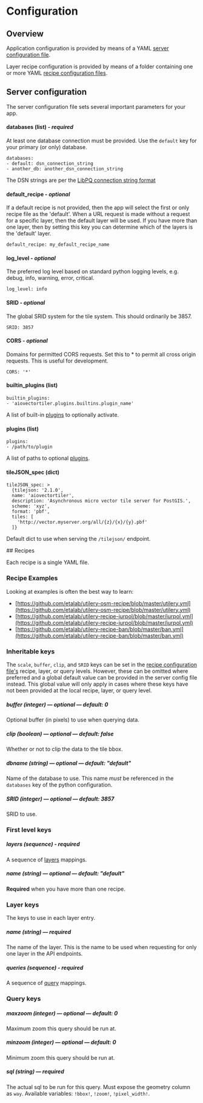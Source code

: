 # Configuration


## Overview

Application configuration is provided by means of a YAML [server configuration file](#server-configuration).

Layer recipe configuration is provided by means of a folder containing one or more YAML [recipe configuration files](#recipes).


## Server configuration

The server configuration file sets several important parameters for your app.

#### databases (list) - *required*

At least one database connection must be provided. Use the `default` key for your primary (or only) database.

    databases:
    - default: dsn_connection_string
    - another_db: another_dsn_connection_string

The DSN strings are per the [LibPQ connection string format](http://www.postgresql.org/docs/current/static/libpq-connect.html#LIBPQ-CONNSTRING)

#### default_recipe - *optional*

If a default recipe is not provided, then the app will select the first or only recipe file as the 'default'.
When a URL request is made without a request for a specific layer, then the default layer will be used. 
If you have more than one layer, then by setting this key you can determine which of the layers is the 'default' layer.

    default_recipe: my_default_recipe_name

#### log_level - *optional*

The preferred log level based on standard python logging levels, e.g. debug, info, warning, error, critical.
 
    log_level: info

#### SRID - *optional*

The global SRID system for the tile system. This should ordinarily be 3857.
 
    SRID: 3857

#### CORS - *optional*

Domains for permitted CORS requests. Set this to * to permit all cross origin requests. This is useful for development.
 
    CORS: '*'

#### builtin_plugins (list)

    builtin_plugins:
    - 'aiovectortiler.plugins.builtins.plugin_name'

A list of built-in [plugins](plugins.md) to optionally activate.

#### plugins (list)

    plugins:
    - /path/to/plugin

A list of paths to optional [plugins](plugins.md).


#### tileJSON_spec (dict)

    tileJSON_spec: >
      {tilejson: '2.1.0',
      name: 'aiovectortiler',
      description: 'Asynchronous micro vector tile server for PostGIS.',
      scheme: 'xyz',
      format: 'pbf',
      tiles: [
        'http://vector.myserver.org/all/{z}/{x}/{y}.pbf'
      ]}

Default dict to use when serving the `/tilejson/` endpoint.


## Recipes

Each recipe is a single YAML file.

### Recipe Examples 

Looking at examples is often the best way to learn:

- [https://github.com/etalab/utilery-osm-recipe/blob/master/utilery.yml](https://github.com/etalab/utilery-osm-recipe/blob/master/utilery.yml)
- [https://github.com/etalab/utilery-recipe-jurpol/blob/master/jurpol.yml](https://github.com/etalab/utilery-recipe-jurpol/blob/master/jurpol.yml)
- [https://github.com/etalab/utilery-recipe-ban/blob/master/ban.yml](https://github.com/etalab/utilery-recipe-ban/blob/master/ban.yml)

### **Inheritable keys**

The `scale`, `buffer`, `clip`, and `SRID` keys can be set in the [recipe configuration file's](#recipes) recipe, layer, or query levels. 
However, these can be omitted where preferred and a global default value can be provided in the server config file instead. 
This global value will only apply in cases where these keys have not been provided at the local recipe, layer, or query level.

##### buffer (integer) — *optional* — default: 0
Optional buffer (in pixels) to use when querying data.

##### clip (boolean) — *optional* — default: false
Whether or not to clip the data to the tile bbox.

##### dbname (string) — *optional* — default: "default"
Name of the database to use. This name *must* be referenced in the `databases` key
of the python configuration.

##### SRID (integer) — *optional* — default: 3857
SRID to use.

### **First level keys**

##### layers (sequence) - *required*
A sequence of [layers](#layer-keys) mappings.

##### name (string) — *optional* — default: "default"
**Required** when you have more than one recipe.

### **Layer keys**
The keys to use in each layer entry.

##### name (string) — *required*
The name of the layer. This is the name to be used when requesting for only one layer
in the API endpoints.

##### queries (sequence) - *required*
A sequence of [query](#query-keys) mappings.

### **Query keys**

##### maxzoom (integer) — *optional* — default: 0
Maximum zoom this query should be run at.

##### minzoom (integer) — *optional* — default: 0
Minimum zoom this query should be run at.

##### sql (string) — *required*
The actual sql to be run for this query. Must expose the geometry column as `way`.
Available variables: `!bbox!`, `!zoom!`, `!pixel_width!`.

